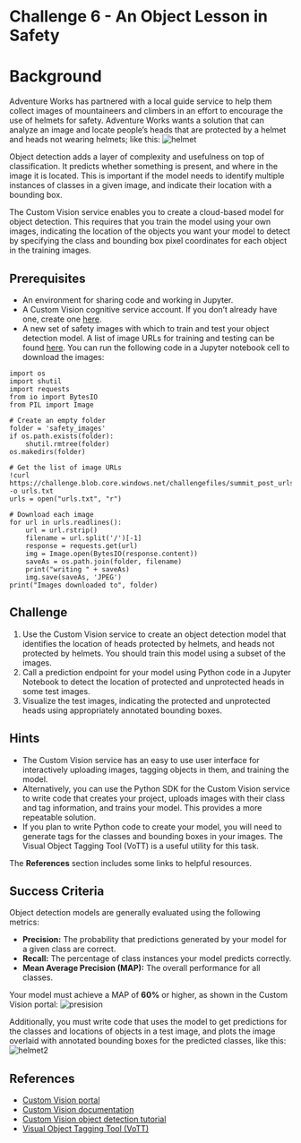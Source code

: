 # Challenge 6 - An Object Lesson in Safety

# Background

Adventure Works has partnered with a local guide service to help them collect images of mountaineers and climbers in an effort to encourage the use of helmets for safety. Adventure Works wants a solution that can analyze an image and locate people’s heads that are protected by a helmet and heads not wearing helmets; like this:
![helmet](https://user-images.githubusercontent.com/7014697/49982369-195f4100-ff11-11e8-930a-0a1992eac8df.jpg)


Object detection adds a layer of complexity and usefulness on top of classification. It predicts whether something is present, and where in the image it is located. This is important if the model needs to identify multiple instances of classes in a given image, and indicate their location with a bounding box.

The Custom Vision service enables you to create a cloud-based model for object detection. This requires that you train the model using your own images, indicating the location of the objects you want your model to detect by specifying the class and bounding box pixel coordinates for each object in the training images.

## Prerequisites
- An environment for sharing code and working in Jupyter.
- A Custom Vision cognitive service account. If you don’t already have one, create one [here](https://customvision.ai/).
- A new set of safety images with which to train and test your object detection model. A list of image URLs for training and testing can be found [here](https://challenge.blob.core.windows.net/challengefiles/summit_post_urls_selected.txt). You can run the following code in a Jupyter notebook cell to download the images:

```
import os
import shutil
import requests
from io import BytesIO
from PIL import Image

# Create an empty folder
folder = 'safety_images'
if os.path.exists(folder):
    shutil.rmtree(folder)
os.makedirs(folder)

# Get the list of image URLs
!curl https://challenge.blob.core.windows.net/challengefiles/summit_post_urls_selected.txt -o urls.txt
urls = open("urls.txt", "r")

# Download each image
for url in urls.readlines():
    url = url.rstrip()
    filename = url.split('/')[-1]
    response = requests.get(url)
    img = Image.open(BytesIO(response.content))
    saveAs = os.path.join(folder, filename)
    print("writing " + saveAs)
    img.save(saveAs, 'JPEG')
print("Images downloaded to", folder)
```

## Challenge
1. Use the Custom Vision service to create an object detection model that identifies the location of heads protected by helmets, and heads not protected by helmets. You should train this model using a subset of the images.
2. Call a prediction endpoint for your model using Python code in a Jupyter Notebook to detect the location of protected and unprotected heads in some test images.
3. Visualize the test images, indicating the protected and unprotected heads using appropriately annotated bounding boxes.

## Hints
- The Custom Vision service has an easy to use user interface for interactively uploading images, tagging objects in them, and training the model.
- Alternatively, you can use the Python SDK for the Custom Vision service to write code that creates your project, uploads images with their class and tag information, and trains your model. This provides a more repeatable solution.
- If you plan to write Python code to create your model, you will need to generate tags for the classes and bounding boxes in your images. The Visual Object Tagging Tool (VoTT) is a useful utility for this task.

The **References** section includes some links to helpful resources.

## Success Criteria
Object detection models are generally evaluated using the following metrics:

- **Precision:** The probability that predictions generated by your model for a given class are correct.
- **Recall:** The percentage of class instances your model predicts correctly.
- **Mean Average Precision (MAP):** The overall performance for all classes.

Your model must achieve a MAP of **60%** or higher, as shown in the Custom Vision portal:
![presision](https://user-images.githubusercontent.com/7014697/49982618-57109980-ff12-11e8-80e6-a26f39032592.jpg)

Additionally, you must write code that uses the model to get predictions for the classes and locations of objects in a test image, and plots the image overlaid with annotated bounding boxes for the predicted classes, like this:
![helmet2](https://user-images.githubusercontent.com/7014697/49982635-74456800-ff12-11e8-9f4f-649e3f827a58.jpg)

## References
- [Custom Vision portal](https://customvision.ai/)
- [Custom Vision documentation](https://docs.microsoft.com/en-us/azure/cognitive-services/custom-vision-service/home?wt.mc_id=OH-ML-ComputerVision)
- [Custom Vision object detection tutorial](https://docs.microsoft.com/en-us/azure/cognitive-services/custom-vision-service/python-tutorial-od)
- [Visual Object Tagging Tool (VoTT)](https://github.com/Microsoft/VoTT)
